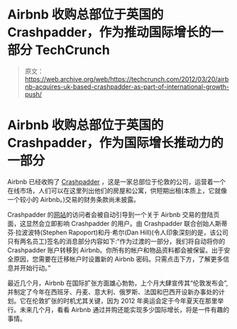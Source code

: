 # Airbnb 收购总部位于英国的 Crashpadder，作为推动国际增长的一部分 TechCrunch

> 原文：<https://web.archive.org/web/https://techcrunch.com/2012/03/20/airbnb-acquires-uk-based-crashpadder-as-part-of-international-growth-push/>

# Airbnb 收购总部位于英国的 Crashpadder，作为国际增长推动力的一部分

Airbnb 已经收购了 [Crashpadder](https://web.archive.org/web/20230210180740/http://www.crashpadder.com/) ，这是一家总部位于伦敦的公司，运营着一个在线市场，人们可以在这里列出他们的房屋和公寓，供短期出租(本质上，它就像一个较小的 Airbnb。)交易的财务条款尚未披露。

Crashpadder 的[网站](https://web.archive.org/web/20230210180740/http://www.crashpadder.com/)的访问者会被自动引导到一个关于 Airbnb 交易的登陆页面，这显然会立即影响 Crashpadder 的用户。由 Crashpadder 联合创始人斯蒂芬·拉波波特(Stephen Rapoport)和丹·希尔(Dan Hill)(令人印象深刻的是，该公司只有两名员工)签名的消息部分内容如下:“作为过渡的一部分，我们将自动将你的 Crashpadder 账户转移到 Airbnb。你所有的帐户和物品资料都会被保留。出于安全原因，您需要在迁移帐户时设置新的 Airbnb 密码。只需点击下方，了解更多信息并开始行动。”

最近几个月，Airbnb 在国际扩张方面雄心勃勃，上个月大肆宣传其“伦敦发布会”,并制定了今年在西班牙、丹麦、意大利、俄罗斯、法国和巴西开设新办事处的计划。它在伦敦扩张的时机尤其关键，因为 2012 年奥运会定于今年夏天在那里举行。未来几个月，看看 Airbnb 通过并购还能实现多少国际增长，将是一件有趣的事情。
